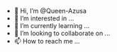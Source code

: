- 👋 Hi, I’m @Queen-Azusa
- 👀 I’m interested in ...
- 🌱 I’m currently learning ...
- 💞️ I’m looking to collaborate on ...
- 📫 How to reach me ...

<!---
Queen-Azusa/Queen-Azusa is a ✨ special ✨ repository because its `README.md` (this file) appears on your GitHub profile.
You can click the Preview link to take a look at your changes.
--->
